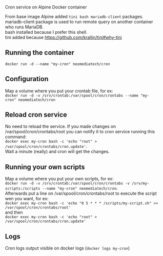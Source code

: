 Cron service on Alpine Docker container

From base image Alpine added `tini bash mariadb-client` packages.  
mariadb-client package is used to run remote query on another container who runs MariaDB.  
bash installed because I prefer this shell.  
tini added because https://github.com/krallin/tini#why-tini  

## Running the container
`docker run -d --name "my-cron" neomediatech/cron`  

## Configuration
Map a volume where you put your crontab file, for ex:  
`docker run -d -v /srv/crontab:/var/spool/cron/crontabs --name "my-cron" neomediatech/cron`  

## Reload cron service
No need to reload the service. If you made changes on /var/spool/cron/crontabs/root you can notify it to cron service running this command:  
`docker exec my-cron bash -c 'echo "root" > /var/spool/cron/crontabs/cron.update'`.  
Wait a minute (really) and cron will get the changes.  

## Running your own scripts
Map a volume where you put your own scripts, for ex:  
`docker run -d -v /srv/crontab:/var/spool/cron/crontabs -v /srv/my-scripts:/scripts --name "my-cron" neomediatech/cron`.  
Afterwards put a line on /var/spool/cron/crontabs/root to execute the script wen you want, for ex:  
`docker exec my-cron bash -c 'echo "0 5 * * * /scripts/my-script.sh" >> /var/spool/cron/crontabs/root'`  
and then  
`docker exec my-cron bash -c 'echo "root" > /var/spool/cron/crontabs/cron.update'`  

## Logs
Cron logs output visible on docker logs (`docker logs my-cron`)
